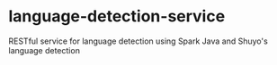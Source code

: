 # language-detection-service
RESTful service for language detection using Spark Java and Shuyo's language detection
